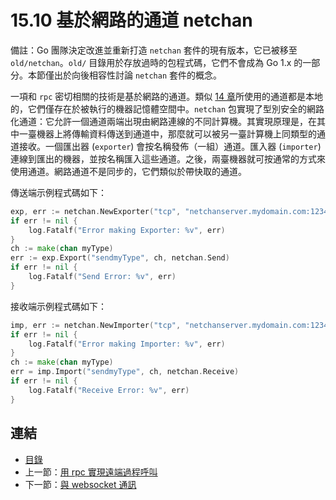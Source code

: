 # 15.10 基於網路的通道 netchan

備註：Go 團隊決定改進並重新打造 `netchan` 套件的現有版本，它已被移至 `old/netchan`。`old/` 目錄用於存放過時的包程式碼，它們不會成為 Go 1.x 的一部分。本節僅出於向後相容性討論 `netchan` 套件的概念。

一項和 `rpc` 密切相關的技術是基於網路的通道。類似 [14 章](14.0.md)所使用的通道都是本地的，它們僅存在於被執行的機器記憶體空間中。`netchan` 包實現了型別安全的網路化通道：它允許一個通道兩端出現由網路連線的不同計算機。其實現原理是，在其中一臺機器上將傳輸資料傳送到通道中，那麼就可以被另一臺計算機上同類型的通道接收。一個匯出器 (`exporter`) 會按名稱發佈（一組）通道。匯入器 (`importer`) 連線到匯出的機器，並按名稱匯入這些通道。之後，兩臺機器就可按通常的方式來使用通道。網路通道不是同步的，它們類似於帶快取的通道。

傳送端示例程式碼如下：
```go
exp, err := netchan.NewExporter("tcp", "netchanserver.mydomain.com:1234")
if err != nil {
	log.Fatalf("Error making Exporter: %v", err)
}
ch := make(chan myType)
err := exp.Export("sendmyType", ch, netchan.Send)
if err != nil {
	log.Fatalf("Send Error: %v", err)
}
```

接收端示例程式碼如下：
```go
imp, err := netchan.NewImporter("tcp", "netchanserver.mydomain.com:1234")
if err != nil {
	log.Fatalf("Error making Importer: %v", err)
}
ch := make(chan myType)
err = imp.Import("sendmyType", ch, netchan.Receive)
if err != nil {
	log.Fatalf("Receive Error: %v", err)
}
```

## 連結

- [目錄](directory.md)
- 上一節：[用 rpc 實現遠端過程呼叫](15.9.md)
- 下一節：[與 websocket 通訊](15.11.md)
